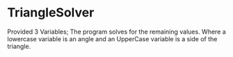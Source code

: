 # TriangleSolver
Provided 3 Variables; The program solves for the remaining values.
Where a lowercase variable is an angle and an UpperCase variable is a side of the triangle.
